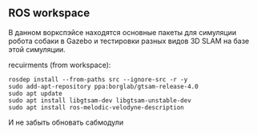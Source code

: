 ## ROS workspace 

В данном воркспэйсе находятся основные пакеты для симуляции робота собаки в Gazebo и тестировки разных видов 3D SLAM на базе этой симуляции. 

recuirments (from workspace): 
``` 
rosdep install --from-paths src --ignore-src -r -y
sudo add-apt-repository ppa:borglab/gtsam-release-4.0
sudo apt update
sudo apt install libgtsam-dev libgtsam-unstable-dev
sudo apt install ros-melodic-velodyne-description

```
И не забыть обновать сабмодули